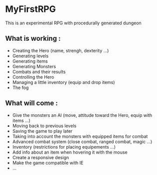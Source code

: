 MyFirstRPG
==========

This is an experimental RPG with procedurally generated dungeon

What is working :
---------------
- Creating the Hero (name, strengh, dexterity ...)
- Generating levels
- Generating items
- Generating Monsters
- Combats and their results
- Controlling the Hero
- Managing a little inventory (equip and drop items)
- The fog

What will come :
--------------
- Give the monsters an AI (move, attitude toward the Hero, equip with items ...)
- Moving back to previous levels
- Saving the game to play later
- Taking into account the monsters with equipped items for combat
- Advanced combat system (close combat, ranged combat, magic ...)
- Inventory (restrictions for placing equipements ...)
- Add info about an item when hovering it with the mouse
- Create a responsive design
- Make the game compatible with IE
- ...
